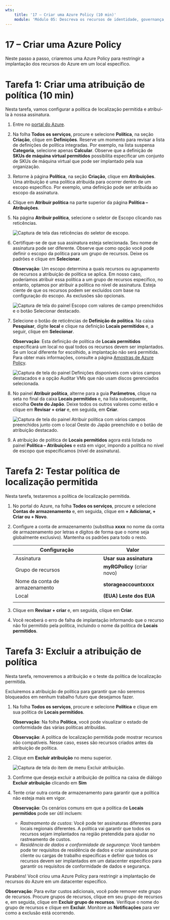 ```yaml
---
wts:
    title: '17 – Criar uma Azure Policy (10 min)'
    module: 'Módulo 05: Descreva os recursos de identidade, governança, privacidade e conformidade'
---
```

# 17 – Criar uma Azure Policy

Neste passo a passo, criaremos uma Azure Policy para restringir a implantação dos recursos do Azure em um local específico.

# Tarefa 1: Criar uma atribuição de política (10 min)

Nesta tarefa, vamos configurar a política de localização permitida e atribuí-la à nossa assinatura. 

1. Entre no [portal do Azure](https://portal.azure.com).

2. Na folha **Todos os serviços**, procure e selecione **Política**, na seção **Criação**, clique em **Definições**.  Reserve um momento para revisar a lista de definições de política integradas. Por exemplo, na lista suspensa **Categoria**, selecione apenas **Calcular**. Observe que a definição de **SKUs de máquina virtual permitidos** possibilita especificar um conjunto de SKUs de máquina virtual que pode ser implantado pela sua organização.

3. Retorne à página **Política**, na seção **Criação**, clique em **Atribuições**. Uma atribuição é uma política atribuída para ocorrer dentro de um escopo específico. Por exemplo, uma definição pode ser atribuída ao escopo da assinatura. 

4. Clique em **Atribuir política** na parte superior da página **Política – Atribuições**.

5. Na página **Atribuir política**, selecione o seletor de Escopo clicando nas reticências.

    ![Captura de tela das reticências do seletor de escopo.](../images/1401.png)

6. Certifique-se de que sua assinatura esteja selecionada. Seu nome de assinatura pode ser diferente. Observe que como opção você pode definir o escopo da política para um grupo de recursos. Deixe os padrões e clique em **Selecionar**. 

    **Observação**: Um escopo determina a quais recursos ou agrupamento de recursos a atribuição de política se aplica. Em nosso caso, poderíamos atribuir essa política a um grupo de recursos específico, no entanto, optamos por atribuir a política no nível de assinatura. Esteja ciente de que os recursos podem ser excluídos com base na configuração do escopo. As exclusões são opcionais.

    ![Captura de tela do painel Escopo com valores de campo preenchidos e o botão Selecionar destacado. ](../images/1402.png)

7. Selecione o botão de reticências de **Definição de política**. Na caixa **Pesquisar**, digite **local** e clique na definição **Locais permitidos** e, a seguir, clique em **Selecionar**.

    **Observação**: Esta definição de política de **Locais permitidos** especificará um local no qual todos os recursos devem ser implantados. Se um local diferente for escolhido, a implantação não será permitida. Para obter mais informações, consulte a página [Amostras de Azure Policy](https://docs.microsoft.com/pt-br/azure/governance/policy/samples/index).

   ![Captura de tela do painel Definições disponíveis com vários campos destacados e a opção Auditar VMs que não usam discos gerenciados selecionada.](../images/1403.png)

8.  No painel **Atribuir política**, alterne para a guia **Parâmetros**, clique na seta no final da caixa **Locais permitidos** e, na lista subsequente, escolha **Oeste do Japão**. Deixe todos os outros valores como estão e clique em **Revisar + criar** e, em seguida, em **Criar**.

    ![Captura de tela do painel Atribuir política com vários campos preenchidos junto com o local Oeste do Japão preenchido e o botão de atribuição destacado.](../images/1404.png)

9. A atribuição de política de **Locais permitidos** agora está listada no painel **Política – Atribuições** e está em vigor, impondo a política no nível de escopo que especificamos (nível de assinatura).

# Tarefa 2: Testar política de localização permitida

Nesta tarefa, testaremos a política de localização permitida. 

1. No portal do Azure, na folha **Todos os serviços**, procure e selecione **Contas de armazenamento** e, em seguida, clique em **+ Adicionar, + Criar ou + Novo**.

2. Configure a conta de armazenamento (substitua **xxxx** no nome da conta de armazenamento por letras e dígitos de forma que o nome seja globalmente exclusivo). Mantenha os padrões para todo o resto. 

    | Configuração | Valor | 
    | --- | --- |
    | Assinatura | **Usar sua assinatura** |
    | Grupo de recursos | **myRGPolicy** (criar novo) |
    | Nome da conta de armazenamento | **storageaccountxxxx** |
    | Local | **(EUA) Leste dos EUA** |
    | | |

3. Clique em **Revisar + criar** e, em seguida, clique em **Criar**. 

4. Você receberá o erro de falha de implantação informando que o recurso não foi permitido pela política, incluindo o nome da política de **Locais permitidos**.

# Tarefa 3: Excluir a atribuição de política

Nesta tarefa, removeremos a atribuição e o teste da política de localização permitida. 

Excluiremos a atribuição de política para garantir que não seremos bloqueados em nenhum trabalho futuro que desejamos fazer.

1. Na folha **Todos os serviços**, procure e selecione **Política** e clique em sua política de **Locais permitidos**.

    **Observação**: Na folha **Política**, você pode visualizar o estado de conformidade das várias políticas atribuídas.

    **Observação**: A política de localização permitida pode mostrar recursos não compatíveis. Nesse caso, esses são recursos criados antes da atribuição de política.

2. Clique em **Excluir atribuição** no menu superior.

   ![Captura de tela do item de menu Excluir atribuição.](../images/1407.png)

3. Confirme que deseja excluir a atribuição de política na caixa de diálogo **Excluir atribuição** clicando em **Sim**

4. Tente criar outra conta de armazenamento para garantir que a política não esteja mais em vigor.

    **Observação**: Os cenários comuns em que a política de **Locais permitidos** pode ser útil incluem: 
    - *Rastreamento de custos*: Você pode ter assinaturas diferentes para locais regionais diferentes. A política vai garantir que todos os recursos sejam implantados na região pretendida para ajudar no rastreamento de custos. 
    - *Residência de dados e conformidade de segurança*: Você também pode ter requisitos de residência de dados e criar assinaturas por cliente ou cargas de trabalho específicas e definir que todos os recursos devem ser implantados em um datacenter específico para garantir os requisitos de conformidade de dados e segurança.

Parabéns! Você criou uma Azure Policy para restringir a implantação de recursos do Azure em um datacenter específico.

**Observação**: Para evitar custos adicionais, você pode remover este grupo de recursos. Procure grupos de recursos, clique em seu grupo de recursos e, em seguida, clique em **Excluir grupo de recursos**. Verifique o nome do grupo de recursos e clique em **Excluir**. Monitore as **Notificações** para ver como a exclusão está ocorrendo.
